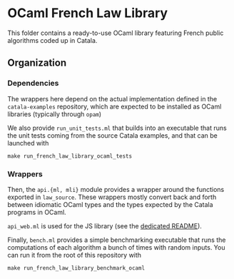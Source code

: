 # OCaml French Law Library

This folder contains a ready-to-use OCaml library featuring French public
algorithms coded up in Catala.

## Organization

### Dependencies

The wrappers here depend on the actual implementation defined in the
`catala-examples` repository, which are expected to be installed as OCaml
libraries (typically through `opam`)

We also provide `run_unit_tests.ml` that builds into an executable
that runs the unit tests coming from the source Catala examples, and that can
be launched with

```
make run_french_law_library_ocaml_tests
```

### Wrappers

Then, the `api.{ml, mli}` module provides a wrapper around the functions
exported in `law_source`. These wrappers mostly convert back and forth between
idiomatic OCaml types and the types expected by the Catala programs in OCaml.

`api_web.ml` is used for the JS library (see the [dedicated README](../js/README.md)).

Finally, `bench.ml` provides a simple benchmarking executable that runs the
computations of each algorithm a bunch of times with random inputs. You can run it
from the root of this repository with

```
make run_french_law_library_benchmark_ocaml
```
